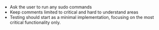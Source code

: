 - Ask the user to run any sudo commands
- Keep comments limited to critical and hard to understand areas
- Testing should start as a minimal implementation, focusing on the most critical functionality only.
